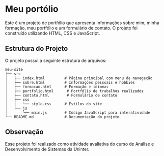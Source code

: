 # Meu portólio

Este é um projeto de portfólio que apresenta informações sobre mim, minha formação, meu portfólio e um formulário de contato. O projeto foi construído utilizando HTML, CSS e JavaScript.

## Estrutura do Projeto

O projeto possui a seguinte estrutura de arquivos:

```
meu-site
├── src
│   ├── index.html         # Página principal com menu de navegação
│   ├── sobre.html         # Informações pessoais e hobbies
│   ├── formacao.html      # Formação e idiomas
│   ├── portfolio.html      # Portfólio de trabalhos realizados
│   ├── contato.html        # Formulário de contato
│   ├── css
│   │   └── style.css      # Estilos do site
│   └── js
│       └── main.js        # Código JavaScript para interatividade
└── README.md              # Documentação do projeto
```


## Observação

Esse projeto foi realizado como atividade avaliativa do curso de Análise e Desenvolvimento de Sistemas da Uninter. 